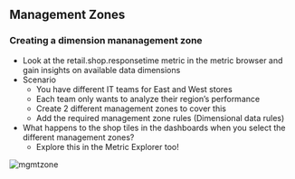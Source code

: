 ## Management Zones
### Creating a dimension mananagement zone
- Look at the retail.shop.responsetime metric in the metric browser and gain insights on available data dimensions
- Scenario
  - You have different IT teams for East and West stores
  - Each team only wants to analyze their region’s performance
  - Create 2 different management zones to cover this
  - Add the required management zone rules (Dimensional data rules)
- What happens to the shop tiles in the dashboards when you select the different management zones?
  - Explore this in the Metric Explorer too!

![mgmtzone](/Actionable%20Infrastructure%20Observability%E2%80%8B/assets/images/mgmtzone.png)
